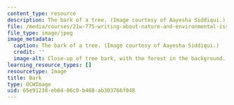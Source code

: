 ```yaml
---
content_type: resource
description: The bark of a tree. (Image courtesy of Aayesha Siddiqui.)
file: /media/courses/21w-775-writing-about-nature-and-environmental-issues-fall-2006/65e91238eb6406c0b468ab303766f048_21w-775f06.jpg
file_type: image/jpeg
image_metadata:
  caption: The bark of a tree. (Image courtesy of Aayesha Siddiqui.)
  credit: ''
  image-alt: Close-up of tree bark, with the forest in the background.
learning_resource_types: []
resourcetype: Image
title: Bark
type: OCWImage
uid: 65e91238-eb64-06c0-b468-ab303766f048
---
```

